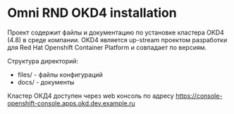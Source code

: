 # Omni RND OKD4 installation

Проект содержит файлы и документацию по установке кластера OKD4 (4.8) в среде компании.
OKD4 является up-stream проектом разработки для Red Hat Openshift Container Platform и совпадает по версиям. 

Структура директорий:
* files/ - файлы конфигураций
* docs/ - документы

Кластер ОКД4 доступен через web консоль по адресу https://console-openshift-console.apps.okd.dev.example.ru